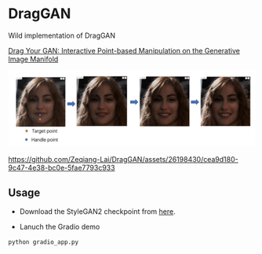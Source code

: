 # DragGAN

Wild implementation of DragGAN 

[Drag Your GAN: Interactive Point-based Manipulation on the Generative Image Manifold](https://vcai.mpi-inf.mpg.de/projects/DragGAN/)

![demo](assets/demo.png)

https://github.com/Zeqiang-Lai/DragGAN/assets/26198430/cea9d180-9c47-4e38-bc0e-5fae7793c933



## Usage

- Download the StyleGAN2 checkpoint from [here](https://maildluteducn-my.sharepoint.com/personal/zengyu_mail_dlut_edu_cn/_layouts/15/onedrive.aspx?id=%2Fpersonal%2Fzengyu%5Fmail%5Fdlut%5Fedu%5Fcn%2FDocuments%2Fstylegan2%2Dpytorch%2Dpt%2Ezip&parent=%2Fpersonal%2Fzengyu%5Fmail%5Fdlut%5Fedu%5Fcn%2FDocuments&ga=1).

- Lanuch the Gradio demo

```
python gradio_app.py
```

